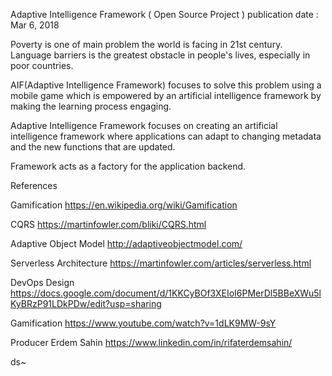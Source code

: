 Adaptive Intelligence Framework ( Open Source Project )
publication date : Mar 6, 2018 

Poverty is one of main problem the world is facing in 21st century. Language barriers is the greatest obstacle in people's lives, especially in poor countries.

AIF(Adaptive Intelligence Framework) focuses to solve this problem using a mobile game which is empowered by an artificial intelligence framework by making the learning process engaging.


Adaptive Intelligence Framework focuses on creating an artificial intelligence framework where applications can adapt to changing metadata and the new functions that are updated.

Framework acts as a factory for the application backend.

References

Gamification
https://en.wikipedia.org/wiki/Gamification

CQRS
https://martinfowler.com/bliki/CQRS.html

Adaptive Object Model
http://adaptiveobjectmodel.com/

Serverless Architecture
https://martinfowler.com/articles/serverless.html

DevOps Design
https://docs.google.com/document/d/1KKCyBOf3XEIoI6PMerDl5BBeXWu5lKyBRzP91LDkPDw/edit?usp=sharing

Gamification
https://www.youtube.com/watch?v=1dLK9MW-9sY

Producer
Erdem Sahin
https://www.linkedin.com/in/rifaterdemsahin/



ds~
